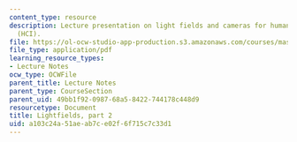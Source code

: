 ```yaml
---
content_type: resource
description: Lecture presentation on light fields and cameras for human computer interaction
  (HCI).
file: https://ol-ocw-studio-app-production.s3.amazonaws.com/courses/mas-531-computational-camera-and-photography-fall-2009/a103c24a51aeab7ce02f6f715c7c33d1_MITMAS_531F09_lec06.pdf
file_type: application/pdf
learning_resource_types:
- Lecture Notes
ocw_type: OCWFile
parent_title: Lecture Notes
parent_type: CourseSection
parent_uid: 49bb1f92-0987-68a5-8422-744178c448d9
resourcetype: Document
title: Lightfields, part 2
uid: a103c24a-51ae-ab7c-e02f-6f715c7c33d1
---
```

